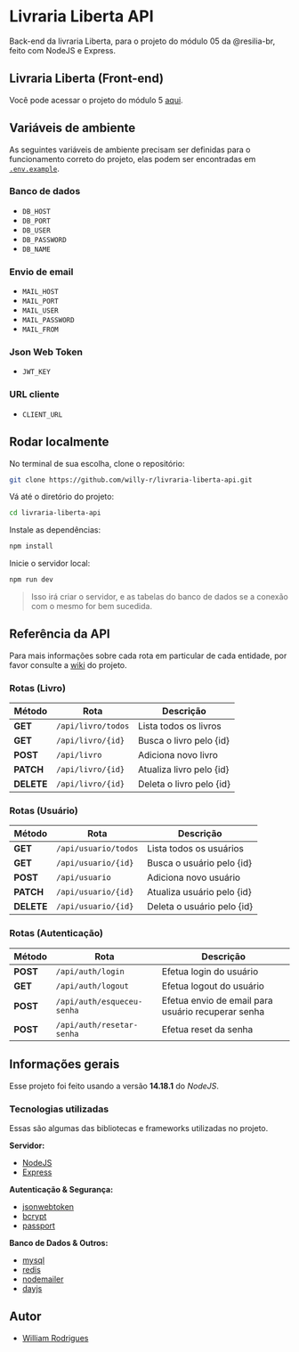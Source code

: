 # Livraria Liberta API

Back-end da livraria Liberta, para o projeto do módulo 05 da @resilia-br, feito com NodeJS e Express.

## Livraria Liberta (Front-end)

Você pode acessar o projeto do módulo 5 [aqui](https://livraria-liberta.vercel.app/).


## Variáveis de ambiente

As seguintes variáveis de ambiente precisam ser definidas para o funcionamento correto do projeto, elas podem ser encontradas em [`.env.example`](./.env.example).

### Banco de dados

- `DB_HOST`
- `DB_PORT`
- `DB_USER`
- `DB_PASSWORD`
- `DB_NAME`

### Envio de email

- `MAIL_HOST`
- `MAIL_PORT`
- `MAIL_USER`
- `MAIL_PASSWORD`
- `MAIL_FROM`

### Json Web Token

- `JWT_KEY`

### URL cliente

- `CLIENT_URL`


## Rodar localmente

No terminal de sua escolha, clone o repositório:

```bash
git clone https://github.com/willy-r/livraria-liberta-api.git
```

Vá até o diretório do projeto:

```bash
cd livraria-liberta-api
```

Instale as dependências:

```bash
npm install
```

Inicie o servidor local:

```bash
npm run dev
```

> Isso irá criar o servidor, e as tabelas do banco de dados se a conexão com o mesmo for bem sucedida.


## Referência da API

Para mais informações sobre cada rota em particular de cada entidade, por favor consulte a [wiki](https://github.com/willy-r/livraria-liberta-api/wiki) do projeto.

### Rotas (Livro)

| Método | Rota | Descrição |
| ------ | ---- | --------- |
| **GET** | `/api/livro/todos` | Lista todos os livros |
| **GET** | `/api/livro/{id}` | Busca o livro pelo {id} |
| **POST** | `/api/livro` | Adiciona novo livro |
| **PATCH** | `/api/livro/{id}` | Atualiza livro pelo {id} |
| **DELETE** | `/api/livro/{id}` | Deleta o livro pelo {id} |

### Rotas (Usuário)

| Método | Rota | Descrição |
| ------ | ---- | --------- |
| **GET** | `/api/usuario/todos` | Lista todos os usuários |
| **GET** | `/api/usuario/{id}` | Busca o usuário pelo {id} |
| **POST** | `/api/usuario` | Adiciona novo usuário |
| **PATCH** | `/api/usuario/{id}` | Atualiza usuário pelo {id} |
| **DELETE** | `/api/usuario/{id}` | Deleta o usuário pelo {id} |

### Rotas (Autenticação)

| Método | Rota | Descrição |
| ------ | ---- | --------- |
| **POST** | `/api/auth/login` | Efetua login do usuário |
| **GET** | `/api/auth/logout` | Efetua logout do usuário |
| **POST** | `/api/auth/esqueceu-senha` | Efetua envio de email para usuário recuperar senha |
| **POST** | `/api/auth/resetar-senha` | Efetua reset da senha |


## Informações gerais

Esse projeto foi feito usando a versão **14.18.1** do *NodeJS*.

### Tecnologias utilizadas

Essas são algumas das bibliotecas e frameworks utilizadas no projeto.

**Servidor:**

- [NodeJS](https://nodejs.org/en/)
- [Express](http://expressjs.com/)

**Autenticação & Segurança:**

- [jsonwebtoken](https://www.npmjs.com/package/jsonwebtoken)
- [bcrypt](https://www.npmjs.com/package/bcrypt)
- [passport](https://www.npmjs.com/package/passport)

**Banco de Dados & Outros:**

- [mysql](https://www.npmjs.com/package/mysql)
- [redis](https://www.npmjs.com/package/redis)
- [nodemailer](https://www.npmjs.com/package/nodemailer)
- [dayjs](https://www.npmjs.com/package/dayjs)


## Autor

- [William Rodrigues](https://github.com/willy-r)
